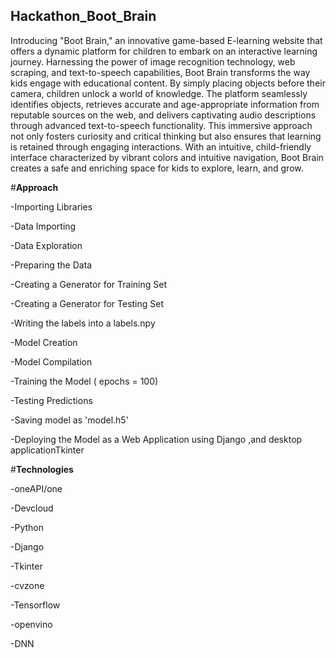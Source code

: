 ## Hackathon_Boot_Brain

Introducing "Boot Brain," an innovative game-based E-learning website that offers a dynamic platform for children to embark on an interactive learning journey. Harnessing the power of image recognition technology, web scraping, and text-to-speech capabilities, Boot Brain transforms the way kids engage with educational content. By simply placing objects before their camera, children unlock a world of knowledge. The platform seamlessly identifies objects, retrieves accurate and age-appropriate information from reputable sources on the web, and delivers captivating audio descriptions through advanced text-to-speech functionality. This immersive approach not only fosters curiosity and critical thinking but also ensures that learning is retained through engaging interactions. With an intuitive, child-friendly interface characterized by vibrant colors and intuitive navigation, Boot Brain creates a safe and enriching space for kids to explore, learn, and grow.


#**Approach**

  -Importing Libraries
  
  -Data Importing
  
  -Data Exploration
  
  -Preparing the Data
  
  -Creating a Generator for Training Set
  
  -Creating a Generator for Testing Set
  
  -Writing the labels into a labels.npy
  
  -Model Creation
  
  -Model Compilation
  
  -Training the Model ( epochs = 100)
  
  -Testing Predictions
  
  -Saving model as 'model.h5'
  
  -Deploying the Model as a Web Application using Django ,and desktop applicationTkinter

#**Technologies**

  -oneAPI/one
  
  -Devcloud
  
  -Python
  
  -Django
  
  -Tkinter
  
  -cvzone

-Tensorflow

-openvino

-DNN



